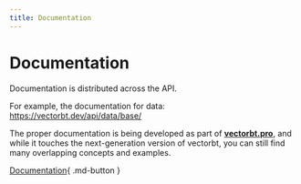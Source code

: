 ```yaml
---
title: Documentation
---
```


# Documentation

Documentation is distributed across the API. 

For example, the documentation for data: https://vectorbt.dev/api/data/base/

The proper documentation is being developed as part of [__vectorbt.pro__](https://vectorbt.pro/), and while 
it touches the next-generation version of vectorbt, you can still find many overlapping concepts and examples. 

[Documentation](https://vectorbt.pro/documentation/fundamentals/){ .md-button }
